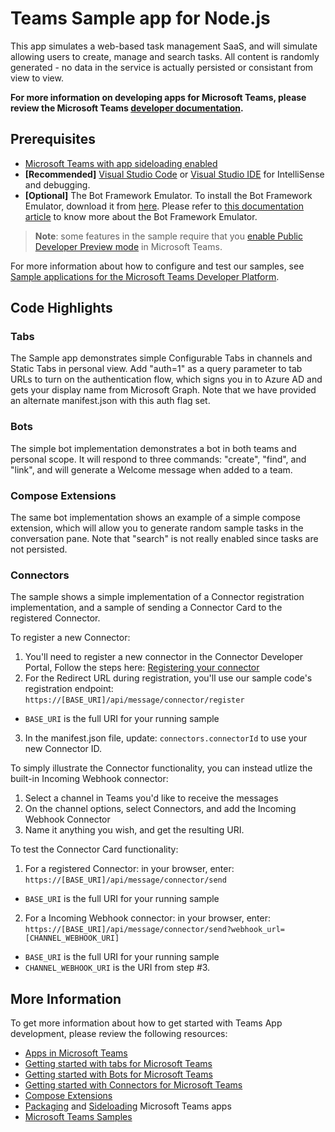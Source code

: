 # Teams Sample app for Node.js

This app simulates a web-based task management SaaS, and will simulate allowing users to create, manage and search tasks.  All content is randomly generated - no data in the service is actually persisted or consistant from view to view.  

**For more information on developing apps for Microsoft Teams, please review the Microsoft Teams [developer documentation](https://msdn.microsoft.com/en-us/microsoft-teams/index).**

## Prerequisites
* [Microsoft Teams with app sideloading enabled](https://msdn.microsoft.com/en-us/microsoft-teams/setup)
* **[Recommended]** [Visual Studio Code](https://code.visualstudio.com/) or [Visual Studio IDE](https://www.visualstudio.com/vs/) for IntelliSense and debugging.
* **[Optional]** The Bot Framework Emulator. To install the Bot Framework Emulator, download it from [here](https://emulator.botframework.com/). Please refer to [this documentation article](https://github.com/microsoft/botframework-emulator/wiki/Getting-Started) to know more about the Bot Framework Emulator.

>**Note**: some features in the sample require that you [enable Public Developer Preview mode](https://msdn.microsoft.com/en-us/microsoft-teams/publicpreview) in Microsoft Teams.

For more information about how to configure and test our samples, see [Sample applications for the Microsoft Teams Developer Platform](https://msdn.microsoft.com/en-us/microsoft-teams/samples).

## Code Highlights

### Tabs
The Sample app demonstrates simple Configurable Tabs in channels and Static Tabs in personal view.  Add "auth=1" as a query parameter to tab URLs to turn on the authentication flow, which signs you in to Azure AD and gets your display name from Microsoft Graph.  Note that we have provided an alternate manifest.json with this auth flag set.

### Bots
The simple bot implementation demonstrates a bot in both teams and personal scope.  It will respond to three commands: "create", "find", and "link", and will generate a Welcome message when added to a team.

### Compose Extensions
The same bot implementation shows an example of a simple compose extension, which will allow you to generate random sample tasks in the conversation pane.  Note that "search" is not really enabled since tasks are not persisted.

### Connectors
The sample shows a simple implementation of a Connector registration implementation, and a sample of sending a Connector Card to the registered Connector.

To register a new Connector:
1) You'll need to register a new connector in the Connector Developer Portal, Follow the steps here: [Registering your connector](https://msdn.microsoft.com/en-us/microsoft-teams/connectors#registering-your-connector)
2) For the Redirect URL during registration, you'll use our sample code's registration endpoint:  `https://[BASE_URI]/api/message/connector/register`

* `BASE_URI` is the full URI for your running sample
3) In the manifest.json file, update: `connectors.connectorId` to use your new Connector ID.

To simply illustrate the Connector functionality, you can instead utlize the built-in Incoming Webhook connector:
1) Select a channel in Teams you'd like to receive the messages
2) On the channel options, select Connectors, and add the Incoming Webhook Connector
3) Name it anything you wish, and get the resulting URI.

To test the Connector Card functionality:
1) For a registered Connector:  in your browser, enter: `https://[BASE_URI]/api/message/connector/send`
* `BASE_URI` is the full URI for your running sample
2) For a Incoming Webhook connector:  in your browser, enter: `https://[BASE_URI]/api/message/connector/send?webhook_url=[CHANNEL_WEBHOOK_URI]`
* `BASE_URI` is the full URI for your running sample
* `CHANNEL_WEBHOOK_URI` is the URI from step #3.

## More Information

To get more information about how to get started with Teams App development, please review the following resources:
* [Apps in Microsoft Teams](https://msdn.microsoft.com/en-us/microsoft-teams/teamsapps)
* [Getting started with tabs for Microsoft Teams](https://msdn.microsoft.com/en-us/microsoft-teams/tabs)
* [Getting started with Bots for Microsoft Teams](https://msdn.microsoft.com/en-us/microsoft-teams/bots)
* [Getting started with Connectors for Microsoft Teams](https://msdn.microsoft.com/en-us/microsoft-teams/connectors)
* [Compose Extensions](https://msdn.microsoft.com/en-us/microsoft-teams/composeextensions)
* [Packaging](https://msdn.microsoft.com/en-us/microsoft-teams/createpackage) and [Sideloading](https://msdn.microsoft.com/en-us/microsoft-teams/submission) Microsoft Teams apps
* [Microsoft Teams Samples](https://msdn.microsoft.com/en-us/microsoft-teams/samples)

